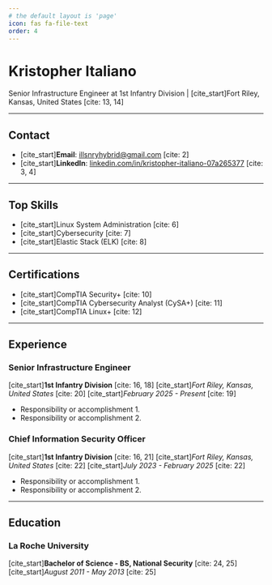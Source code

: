 ```yaml
---
# the default layout is 'page'
icon: fas fa-file-text
order: 4
---
```


# Kristopher Italiano
Senior Infrastructure Engineer at 1st Infantry Division | [cite_start]Fort Riley, Kansas, United States [cite: 13, 14]

---

## Contact
* [cite_start]**Email**: illsnryhybrid@gmail.com [cite: 2]
* [cite_start]**LinkedIn**: [linkedin.com/in/kristopher-italiano-07a265377](https://www.linkedin.com/in/kristopher-italiano-07a265377) [cite: 3, 4]

---

## Top Skills
* [cite_start]Linux System Administration [cite: 6]
* [cite_start]Cybersecurity [cite: 7]
* [cite_start]Elastic Stack (ELK) [cite: 8]

---

## Certifications
* [cite_start]CompTIA Security+ [cite: 10]
* [cite_start]CompTIA Cybersecurity Analyst (CySA+) [cite: 11]
* [cite_start]CompTIA Linux+ [cite: 12]

---

## Experience

### Senior Infrastructure Engineer
[cite_start]**1st Infantry Division** [cite: 16, 18]
[cite_start]*Fort Riley, Kansas, United States* [cite: 20]
[cite_start]*February 2025 - Present* [cite: 19]

* Responsibility or accomplishment 1.
* Responsibility or accomplishment 2.

### Chief Information Security Officer
[cite_start]**1st Infantry Division** [cite: 16, 21]
[cite_start]*Fort Riley, Kansas, United States* [cite: 22]
[cite_start]*July 2023 - February 2025* [cite: 22]

* Responsibility or accomplishment 1.
* Responsibility or accomplishment 2.

---

## Education

### La Roche University
[cite_start]**Bachelor of Science - BS, National Security** [cite: 24, 25]
[cite_start]*August 2011 - May 2013* [cite: 25]